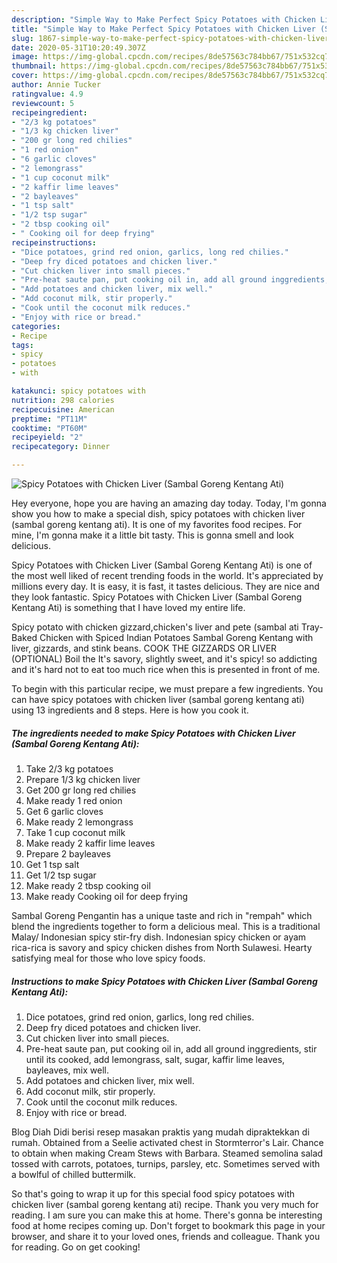 ```yaml
---
description: "Simple Way to Make Perfect Spicy Potatoes with Chicken Liver (Sambal Goreng Kentang Ati)"
title: "Simple Way to Make Perfect Spicy Potatoes with Chicken Liver (Sambal Goreng Kentang Ati)"
slug: 1867-simple-way-to-make-perfect-spicy-potatoes-with-chicken-liver-sambal-goreng-kentang-ati
date: 2020-05-31T10:20:49.307Z
image: https://img-global.cpcdn.com/recipes/8de57563c784bb67/751x532cq70/spicy-potatoes-with-chicken-liver-sambal-goreng-kentang-ati-recipe-main-photo.jpg
thumbnail: https://img-global.cpcdn.com/recipes/8de57563c784bb67/751x532cq70/spicy-potatoes-with-chicken-liver-sambal-goreng-kentang-ati-recipe-main-photo.jpg
cover: https://img-global.cpcdn.com/recipes/8de57563c784bb67/751x532cq70/spicy-potatoes-with-chicken-liver-sambal-goreng-kentang-ati-recipe-main-photo.jpg
author: Annie Tucker
ratingvalue: 4.9
reviewcount: 5
recipeingredient:
- "2/3 kg potatoes"
- "1/3 kg chicken liver"
- "200 gr long red chilies"
- "1 red onion"
- "6 garlic cloves"
- "2 lemongrass"
- "1 cup coconut milk"
- "2 kaffir lime leaves"
- "2 bayleaves"
- "1 tsp salt"
- "1/2 tsp sugar"
- "2 tbsp cooking oil"
- " Cooking oil for deep frying"
recipeinstructions:
- "Dice potatoes, grind red onion, garlics, long red chilies."
- "Deep fry diced potatoes and chicken liver."
- "Cut chicken liver into small pieces."
- "Pre-heat saute pan, put cooking oil in, add all ground inggredients, stir until its cooked, add lemongrass, salt, sugar, kaffir lime leaves, bayleaves, mix well."
- "Add potatoes and chicken liver, mix well."
- "Add coconut milk, stir properly."
- "Cook until the coconut milk reduces."
- "Enjoy with rice or bread."
categories:
- Recipe
tags:
- spicy
- potatoes
- with

katakunci: spicy potatoes with 
nutrition: 298 calories
recipecuisine: American
preptime: "PT11M"
cooktime: "PT60M"
recipeyield: "2"
recipecategory: Dinner

---
```



![Spicy Potatoes with Chicken Liver (Sambal Goreng Kentang Ati)](https://img-global.cpcdn.com/recipes/8de57563c784bb67/751x532cq70/spicy-potatoes-with-chicken-liver-sambal-goreng-kentang-ati-recipe-main-photo.jpg)

Hey everyone, hope you are having an amazing day today. Today, I'm gonna show you how to make a special dish, spicy potatoes with chicken liver (sambal goreng kentang ati). It is one of my favorites food recipes. For mine, I'm gonna make it a little bit tasty. This is gonna smell and look delicious.

Spicy Potatoes with Chicken Liver (Sambal Goreng Kentang Ati) is one of the most well liked of recent trending foods in the world. It's appreciated by millions every day. It is easy, it is fast, it tastes delicious. They are nice and they look fantastic. Spicy Potatoes with Chicken Liver (Sambal Goreng Kentang Ati) is something that I have loved my entire life.

Spicy potato with chicken gizzard,chicken&#39;s liver and pete (sambal ati Tray-Baked Chicken with Spiced Indian Potatoes Sambal Goreng Kentang with liver, gizzards, and stink beans. COOK THE GIZZARDS OR LIVER (OPTIONAL) Boil the It&#39;s savory, slightly sweet, and it&#39;s spicy! so addicting and it&#39;s hard not to eat too much rice when this is presented in front of me.


To begin with this particular recipe, we must prepare a few ingredients. You can have spicy potatoes with chicken liver (sambal goreng kentang ati) using 13 ingredients and 8 steps. Here is how you cook it.

<!--inarticleads1-->

##### The ingredients needed to make Spicy Potatoes with Chicken Liver (Sambal Goreng Kentang Ati):

1. Take 2/3 kg potatoes
1. Prepare 1/3 kg chicken liver
1. Get 200 gr long red chilies
1. Make ready 1 red onion
1. Get 6 garlic cloves
1. Make ready 2 lemongrass
1. Take 1 cup coconut milk
1. Make ready 2 kaffir lime leaves
1. Prepare 2 bayleaves
1. Get 1 tsp salt
1. Get 1/2 tsp sugar
1. Make ready 2 tbsp cooking oil
1. Make ready  Cooking oil for deep frying


Sambal Goreng Pengantin has a unique taste and rich in &#34;rempah&#34; which blend the ingredients together to form a delicious meal. This is a traditional Malay/ Indonesian spicy stir-fry dish. Indonesian spicy chicken or ayam rica-rica is savory and spicy chicken dishes from North Sulawesi. Hearty satisfying meal for those who love spicy foods. 

<!--inarticleads2-->

##### Instructions to make Spicy Potatoes with Chicken Liver (Sambal Goreng Kentang Ati):

1. Dice potatoes, grind red onion, garlics, long red chilies.
1. Deep fry diced potatoes and chicken liver.
1. Cut chicken liver into small pieces.
1. Pre-heat saute pan, put cooking oil in, add all ground inggredients, stir until its cooked, add lemongrass, salt, sugar, kaffir lime leaves, bayleaves, mix well.
1. Add potatoes and chicken liver, mix well.
1. Add coconut milk, stir properly.
1. Cook until the coconut milk reduces.
1. Enjoy with rice or bread.


Blog Diah Didi berisi resep masakan praktis yang mudah dipraktekkan di rumah. Obtained from a Seelie activated chest in Stormterror&#39;s Lair. Chance to obtain when making Cream Stews with Barbara. Steamed semolina salad tossed with carrots, potatoes, turnips, parsley, etc. Sometimes served with a bowlful of chilled buttermilk. 

So that's going to wrap it up for this special food spicy potatoes with chicken liver (sambal goreng kentang ati) recipe. Thank you very much for reading. I am sure you can make this at home. There's gonna be interesting food at home recipes coming up. Don't forget to bookmark this page in your browser, and share it to your loved ones, friends and colleague. Thank you for reading. Go on get cooking!
